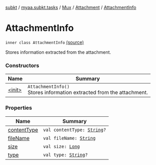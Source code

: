 [subkt](../../../../index.md) / [myaa.subkt.tasks](../../../index.md) / [Mux](../../index.md) / [Attachment](../index.md) / [AttachmentInfo](./index.md)

# AttachmentInfo

`inner class AttachmentInfo` [(source)](https://github.com/Myaamori/SubKt/blob/master/src/main/kotlin/myaa/subkt/tasks/muxtask.kt#L62)

Stores information extracted from the attachment.

### Constructors

| Name | Summary |
|---|---|
| [&lt;init&gt;](-init-.md) | `AttachmentInfo()`<br>Stores information extracted from the attachment. |

### Properties

| Name | Summary |
|---|---|
| [contentType](content-type.md) | `val contentType: `[`String`](https://kotlinlang.org/api/latest/jvm/stdlib/kotlin/-string/index.html)`?` |
| [fileName](file-name.md) | `val fileName: `[`String`](https://kotlinlang.org/api/latest/jvm/stdlib/kotlin/-string/index.html) |
| [size](size.md) | `val size: `[`Long`](https://kotlinlang.org/api/latest/jvm/stdlib/kotlin/-long/index.html) |
| [type](type.md) | `val type: `[`String`](https://kotlinlang.org/api/latest/jvm/stdlib/kotlin/-string/index.html)`?` |
